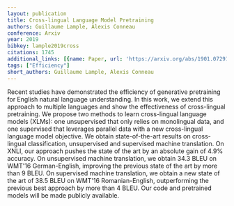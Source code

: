 ```yaml
---
layout: publication
title: Cross-lingual Language Model Pretraining
authors: Guillaume Lample, Alexis Conneau
conference: Arxiv
year: 2019
bibkey: lample2019cross
citations: 1745
additional_links: [{name: Paper, url: 'https://arxiv.org/abs/1901.07291'}]
tags: ["Efficiency"]
short_authors: Guillaume Lample, Alexis Conneau
---
```

Recent studies have demonstrated the efficiency of generative pretraining for
English natural language understanding. In this work, we extend this approach
to multiple languages and show the effectiveness of cross-lingual pretraining.
We propose two methods to learn cross-lingual language models (XLMs): one
unsupervised that only relies on monolingual data, and one supervised that
leverages parallel data with a new cross-lingual language model objective. We
obtain state-of-the-art results on cross-lingual classification, unsupervised
and supervised machine translation. On XNLI, our approach pushes the state of
the art by an absolute gain of 4.9% accuracy. On unsupervised machine
translation, we obtain 34.3 BLEU on WMT'16 German-English, improving the
previous state of the art by more than 9 BLEU. On supervised machine
translation, we obtain a new state of the art of 38.5 BLEU on WMT'16
Romanian-English, outperforming the previous best approach by more than 4 BLEU.
Our code and pretrained models will be made publicly available.
